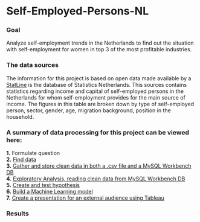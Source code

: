 # Self-Employed-Persons-NL   

### Goal ###   
Analyze self-employment trends in the Netherlands to find out the situation with self-employment for women in top 3 of the most profitable industries.   

### The data sources ###   
The information for this project is based on open data made available by a [StatLine](https://opendata.cbs.nl/#/CBS/nl/) is the database of Statistics Netherlands. This sources contains statistics regarding income and capital of self-employed persons in the Netherlands for whom self-employment provides for the main source of income. The figures in this table are broken down by type of self-employed person, sector, gender, age, migration background, position in the household.   

### A summary of data processing for this project can be viewed here: ###   
**1.** Formulate question   
**2.** [Find data](https://opendata.cbs.nl/statline/portal.html?_la=en&_catalog=CBS&tableId=84466ENG&_theme=1070)   
**3.** [Gather and store clean data in both a .csv file and a MySQL Workbench DB](project_files/gather_data_self-employed_persons.ipynb)   
**4.** [Exploratory Analysis, reading clean data from MySQL Workbench DB](project_files/eda_self-empl.ipynb)   
**5.** [Create and test hypothesis](project_files/hypothesis_testing.ipynb)   
**6.** [Build a Machine Learning model](project_files/model.ipynb)   
**7.** [Create a presentation for an external audience using Tableau](https://public.tableau.com/app/profile/ekaterina.litvinova/viz/Self-Employed-Persons-NL/Self-Employed-Persons-NL?publish=yes)   

### Results ###
